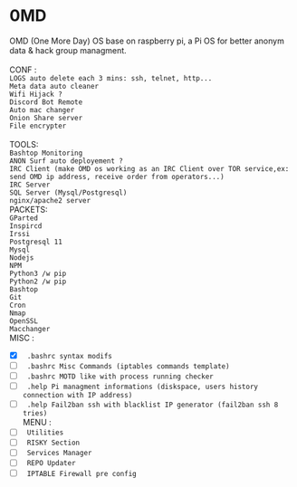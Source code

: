 # 0MD
OMD (One More Day) OS base on raspberry pi, a Pi OS for better anonym data & hack group managment.<br>
<br>
CONF : <br>
```LOGS auto delete each 3 mins: ssh, telnet, http...```<br>
```Meta data auto cleaner```<br>
```Wifi Hijack ?```<br>
```Discord Bot Remote```<br>
```Auto mac changer```<br>
```Onion Share server```<br>
```File encrypter```<br>
<br>
TOOLS:<br>
```Bashtop Monitoring```<br>
```ANON Surf auto deployement ?```<br>
```IRC Client (make OMD os working as an IRC Client over TOR service,ex: send OMD ip address, receive order from operators...)```<br>
```IRC Server```<br>
```SQL Server (Mysql/Postgresql)```<br>
```nginx/apache2 server```<br>
PACKETS: <br>
```GParted```<br>
```Inspircd```<br>
```Irssi```<br>
```Postgresql 11```<br>
```Mysql```<br>
```Nodejs```<br>
```NPM```<br>
```Python3 /w pip```<br>
```Python2 /w pip ```<br>
```Bashtop```<br>
```Git```<br>
```Cron```<br>
```Nmap```<br>
```OpenSSL```<br>
```Macchanger```<br>
MISC : <br>
- [x] ``` .bashrc syntax modifs```<br>
- [ ] ``` .bashrc Misc Commands (iptables commands template)```<br>
- [ ] ``` .bashrc MOTD like with process running checker```<br>
- [ ] ``` .help Pi managment informations (diskspace, users history connection with IP address)```<br>
- [ ] ``` .help Fail2ban ssh with blacklist IP generator (fail2ban ssh 8 tries)```<br>
MENU : <br>
- [ ] ``` Utilities```<br>
- [ ] ``` RISKY Section```<br>
- [ ] ``` Services Manager```<br>
- [ ] ``` REPO Updater```<br>
- [ ] ``` IPTABLE Firewall pre config```<br>
